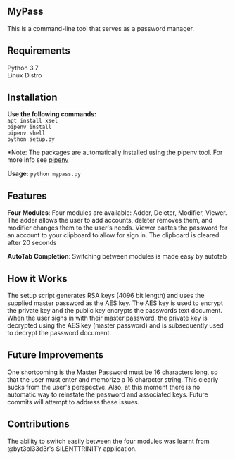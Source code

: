 ## MyPass
This is a command-line tool that serves as a password manager.

## Requirements
Python 3.7 <br />
Linux Distro

## Installation
**Use the following commands:**  
```apt install xsel``` <br />
```pipenv install``` <br />
```pipenv shell``` <br />
```python setup.py```

*Note: The packages are automatically installed using the pipenv tool. For more info see [pipenv](https://docs.pipenv.org/en/latest/basics/)

**Usage:**
```python mypass.py```

## Features
**Four Modules**:
Four modules are available: Adder, Deleter, Modifier, Viewer. The adder allows the user to add accounts, deleter removes them, and modifier changes them to the user's needs. Viewer pastes the password for an account to your clipboard to allow for sign in. The clipboard is cleared after 20 seconds

**AutoTab Completion**: 
Switching between modules is made easy by autotab 

## How it Works
The setup script generates RSA keys (4096 bit length) and uses the supplied master password as the AES key. The AES key is used to encrypt the private key and the public key encrypts the passwords text document. When the user signs in with their master password, the private key is decrypted using the AES key (master password) and is subsequently used to decrypt the password document. 

## Future Improvements
One shortcoming is the Master Password must be 16 characters long, so that the user must enter and memorize a 16 character string. This clearly sucks from the user's perspectve. Also, at this moment there is no automatic way to reinstate the password and associated keys. Future commits will attempt to address these issues. 

## Contributions
The ability to switch easily between the four modules was learnt from @byt3bl33d3r's SILENTTRINITY application. 




